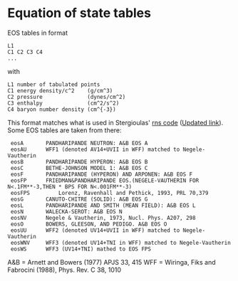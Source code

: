# Equation of state tables

EOS tables in format 

    L1
    C1 C2 C3 C4
    ... 

with 

    L1 number of tabulated points
    C1 energy density/c^2    (g/cm^3)
    C2 pressure              (dynes/cm^2)
    C3 enthalpy              (cm^2/s^2)
    C4 baryon number density (cm^{-3})

This format matches what is used in Stergioulas' [rns code](http://www.gravity.phys.uwm.edu/rns/) ([Updated link](https://github.com/cgca/rns)).
Some EOS tables are taken from there:

     eosA		PANDHARIPANDE NEUTRON: A&B EOS A
     eosAU		WFF1 (denoted AV14+UVII in WFF) matched to Negele-Vautherin
     eosB		PANDHARIPANDE HYPERON: A&B EOS B
     eosC		BETHE-JOHNSON MODEL 1: A&B EOS C
     eosF		PANDHARIPANDE (HYPERON) AND ARPONEN: A&B EOS F
     eosFP		FRIEDMAN&PANDHARIPANDE EOS.(NEGELE-VAUTHERIN FOR N<.1FM**-3,THEN * BPS FOR N<.001FM**-3)
     eosFPS	        Lorenz, Ravenhall and Pethick, 1993, PRL 70,379
     eosG		CANUTO-CHITRE (SOLID): A&B EOS G 
     eosL		PANDHARIPANDE AND SMITH (MEAN FIELD): A&B EOS L
     eosN		WALECKA-SEROT: A&B EOS N
     eosNV		Negele & Vautherin, 1973, Nucl. Phys. A207, 298
     eosO		BOWERS, GLEESON, AND PEDIGO. A&B EOS O
     eosUU		WFF2 (denoted UV14+UVII in WFF) matched to Negele-Vautherin
     eosWNV		WFF3 (denoted UV14+TNI in WFF) matched to Negele-Vautherin
     eosWS		WFF3 (UV14+TNI) mathed to EOS FPS

A&B = Arnett and Bowers (1977) APJS 33, 415
WFF = Wiringa, Fiks and Fabrocini (1988), Phys. Rev. C 38, 1010

